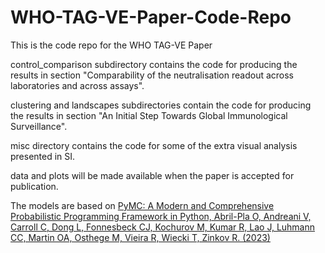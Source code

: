 # WHO-TAG-VE-Paper-Code-Repo
This is the code repo for the WHO TAG-VE Paper

control_comparison subdirectory contains the code for producing the results in section "Comparability of the neutralisation readout across laboratories and across assays".

clustering and landscapes subdirectories contain the code for producing the results in section "An Initial Step Towards Global Immunological Surveillance".

misc directory contains the code for some of the extra visual analysis presented in SI.

data and plots will be made available when the paper is accepted for publication.

The models are based on [PyMC: A Modern and Comprehensive Probabilistic Programming Framework in Python, Abril-Pla O, Andreani V, Carroll C, Dong L, Fonnesbeck CJ, Kochurov M, Kumar R, Lao J, Luhmann CC, Martin OA, Osthege M, Vieira R, Wiecki T, Zinkov R. (2023)](https://peerj.com/articles/cs-1516/)
